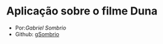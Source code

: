 # Aplicação sobre o filme **Duna**

- Por:_Gabriel Sombrio_
- Github: [gSombrio](https://github.com/gSombrio)